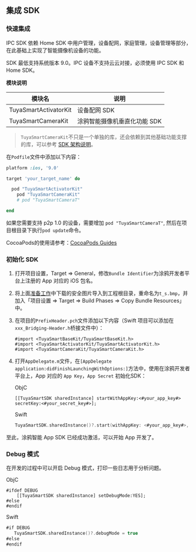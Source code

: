 ## 集成 SDK

### 快速集成

IPC SDK 依赖 Home SDK 中用户管理，设备配网，家庭管理，设备管理等部分，在此基础上实现了智能摄像机设备的功能。

SDK 最低支持系统版本 9.0。IPC 设备不支持云云对接，必须使用 IPC SDK 和 Home SDK。

**模块说明**

| 模块名                | 说明                         |
| --------------------- | ---------------------------- |
| TuyaSmartActivatorKit | 设备配网 SDK                 |
| TuyaSmartCameraKit    | 涂鸦智能摄像机垂直化功能 SDK |

> `TuyaSmartCameraKit`不只是一个单独的库，还会依赖到其他基础功能支撑的库，可以参考 [SDK 架构说明](https://tuyainc.github.io/tuyasmart_camera_ios_sdk_doc/zh-hans/resource/architecture.html)。

在```Podfile```文件中添加以下内容：

```ruby
platform :ios, '9.0'

target 'your_target_name' do

  pod "TuyaSmartActivatorKit"
	pod "TuyaSmartCameraKit"
	# pod "TuyaSmartCameraT"

end
```

如果您需要支持 p2p 1.0 的设备，需要增加 `pod "TuyaSmartCameraT"`, 然后在项目根目录下执行```pod update```命令。

CocoaPods的使用请参考：[CocoaPods Guides](https://guides.cocoapods.org/)

### 初始化 SDK

1. 打开项目设置，Target => General，修改```Bundle Identifier```为涂鸦开发者平台上注册的 App 对应的 iOS 包名。

2. 将上面[准备工作](https://tuyainc.github.io/tuyasmart_home_ios_sdk_doc/zh-hans/resource/Preparation.html)中下载的安全图片导入到工程根目录，重命名为```t_s.bmp```，并加入「项目设置 => Target => Build Phases => Copy Bundle Resources」中。

3. 在项目的```PrefixHeader.pch```文件添加以下内容（Swift 项目可以添加在```xxx_Bridging-Header.h```桥接文件中）：

   ```objc
   #import <TuyaSmartBaseKit/TuyaSmartBaseKit.h>
   #import <TuyaSmartActivatorKit/TuyaSmartActivatorKit.h>
   #import <TuyaSmartCameraKit/TuyaSmartCameraKit.h>
   ```

4. 打开`AppDelegate.m`文件，在`[AppDelegate application:didFinishLaunchingWithOptions:]`方法中，使用在涂鸦开发者平台上，App 对应的 `App Key`，`App Secret` 初始化SDK：

   ObjC

   ```objc
   [[TuyaSmartSDK sharedInstance] startWithAppKey:<#your_app_key#> secretKey:<#your_secret_key#>];
   ```

   Swift

   ```swift
   TuyaSmartSDK.sharedInstance()?.start(withAppKey: <#your_app_key#>, secretKey: <#your_secret_key#>)
   ```

至此，涂鸦智能 App SDK 已经成功激活，可以开始 App 开发了。

### Debug 模式

在开发的过程中可以开启 Debug 模式，打印一些日志用于分析问题。

ObjC

```objc
#ifdef DEBUG
    [[TuyaSmartSDK sharedInstance] setDebugMode:YES];
#else
#endif
```

Swift

```swift
#if DEBUG
   TuyaSmartSDK.sharedInstance()?.debugMode = true
#else
#endif

```

